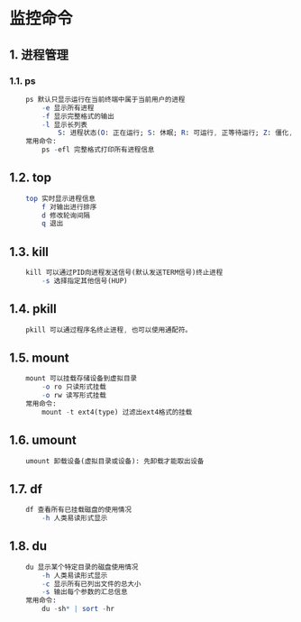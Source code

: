# 监控命令

## 1. 进程管理

### 1.1. ps

```mathematica
    ps 默认只显示运行在当前终端中属于当前用户的进程
        -e 显示所有进程
        -f 显示完整格式的输出
        -l 显示长列表
            S: 进程状态(O: 正在运行; S: 休眠; R: 可运行, 正等待运行; Z: 僵化, 已终止但找不到父进程, T: 停止)
    常用命令:
        ps -efl 完整格式打印所有进程信息
```

## 1.2. top

```mathematica
    top 实时显示进程信息
        f 对输出进行排序
        d 修改轮询间隔
        q 退出
```

## 1.3. kill

```mathematica
    kill 可以通过PID向进程发送信号(默认发送TERM信号)终止进程
        -s 选择指定其他信号(HUP)
```

## 1.4. pkill

```mathematica
    pkill 可以通过程序名终止进程, 也可以使用通配符。
```

## 1.5. mount

```mathematica
    mount 可以挂载存储设备到虚拟目录
        -o ro 只读形式挂载
        -o rw 读写形式挂载 
    常用命令:
        mount -t ext4(type) 过滤出ext4格式的挂载
```

## 1.6. umount

```mathematica
    umount 卸载设备(虚拟目录或设备): 先卸载才能取出设备
```

## 1.7. df

```mathematica
    df 查看所有已挂载磁盘的使用情况
        -h 人类易读形式显示
```

## 1.8. du

```mathematica
    du 显示某个特定目录的磁盘使用情况
        -h 人类易读形式显示
        -c 显示所有已列出文件的总大小
        -s 输出每个参数的汇总信息
    常用命令:
        du -sh* | sort -hr
```
